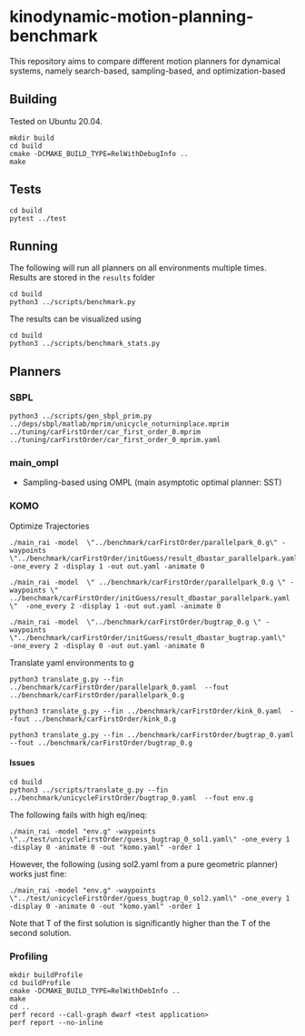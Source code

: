 # kinodynamic-motion-planning-benchmark
This repository aims to compare different motion planners for dynamical systems, namely search-based, sampling-based, and optimization-based

## Building

Tested on Ubuntu 20.04.

```
mkdir build
cd build
cmake -DCMAKE_BUILD_TYPE=RelWithDebugInfo ..
make
```

## Tests

```
cd build
pytest ../test
```

## Running

The following will run all planners on all environments multiple times. Results are stored in the `results` folder
```
cd build
python3 ../scripts/benchmark.py
```

The results can be visualized using

```
cd build
python3 ../scripts/benchmark_stats.py
```

## Planners

### SBPL

```
python3 ../scripts/gen_sbpl_prim.py ../deps/sbpl/matlab/mprim/unicycle_noturninplace.mprim ../tuning/carFirstOrder/car_first_order_0.mprim ../tuning/carFirstOrder/car_first_order_0_mprim.yaml
```

### main_ompl

* Sampling-based using OMPL (main asymptotic optimal planner: SST)

### KOMO


Optimize Trajectories

```
./main_rai -model  \"../benchmark/carFirstOrder/parallelpark_0.g\" -waypoints \"../benchmark/carFirstOrder/initGuess/result_dbastar_parallelpark.yaml\"  -one_every 2 -display 1 -out out.yaml -animate 0
```

```
./main_rai -model  \" ../benchmark/carFirstOrder/parallelpark_0.g \" -waypoints \" ../benchmark/carFirstOrder/initGuess/result_dbastar_parallelpark.yaml \"  -one_every 2 -display 1 -out out.yaml -animate 0
 ```

```
./main_rai -model  \"../benchmark/carFirstOrder/bugtrap_0.g \" -waypoints \"../benchmark/carFirstOrder/initGuess/result_dbastar_bugtrap.yaml\"  -one_every 2 -display 0 -out out.yaml -animate 0
```

Translate yaml environments to g

```
python3 translate_g.py --fin ../benchmark/carFirstOrder/parallelpark_0.yaml  --fout ../benchmark/carFirstOrder/parallelpark_0.g
```

```
python3 translate_g.py --fin ../benchmark/carFirstOrder/kink_0.yaml  --fout ../benchmark/carFirstOrder/kink_0.g
```

```
python3 translate_g.py --fin ../benchmark/carFirstOrder/bugtrap_0.yaml  --fout ../benchmark/carFirstOrder/bugtrap_0.g
```

#### Issues

```
cd build
python3 ../scripts/translate_g.py --fin ../benchmark/unicycleFirstOrder/bugtrap_0.yaml  --fout env.g
```

The following fails with high eq/ineq:

```
./main_rai -model "env.g" -waypoints \"../test/unicycleFirstOrder/guess_bugtrap_0_sol1.yaml\" -one_every 1 -display 0 -animate 0 -out "komo.yaml" -order 1
```

However, the following (using sol2.yaml from a pure geometric planner) works just fine:
```
./main_rai -model "env.g" -waypoints \"../test/unicycleFirstOrder/guess_bugtrap_0_sol2.yaml\" -one_every 1 -display 0 -animate 0 -out "komo.yaml" -order 1
```

Note that T of the first solution is significantly higher than the T of the second solution.

### Profiling

```
mkdir buildProfile
cd buildProfile
cmake -DCMAKE_BUILD_TYPE=RelWithDebInfo ..
make
cd ..
perf record --call-graph dwarf <test application>
perf report --no-inline
```